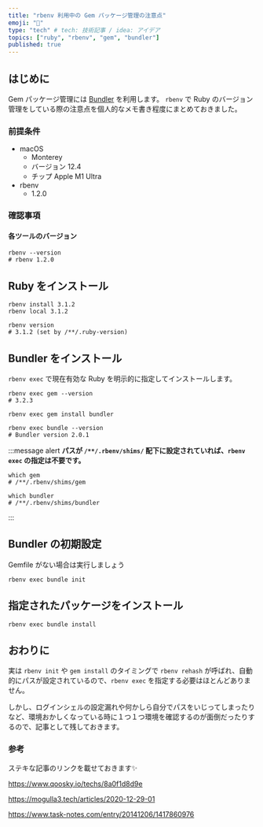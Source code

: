 ```yaml
---
title: "rbenv 利用中の Gem パッケージ管理の注意点"
emoji: "📕"
type: "tech" # tech: 技術記事 / idea: アイデア
topics: ["ruby", "rbenv", "gem", "bundler"]
published: true
---
```


## はじめに

Gem パッケージ管理には [Bundler](https://bundler.io/) を利用します。
`rbenv` で Ruby のバージョン管理をしている際の注意点を個人的なメモ書き程度にまとめておきました。

### 前提条件

- macOS
    - Monterey
    - バージョン 12.4
    - チップ Apple M1 Ultra
- rbenv
    - 1.2.0

### 確認事項

#### 各ツールのバージョン

```shell
rbenv --version
# rbenv 1.2.0
```

## Ruby をインストール

```shell
rbenv install 3.1.2
rbenv local 3.1.2

rbenv version
# 3.1.2 (set by /**/.ruby-version)
```

## Bundler をインストール

`rbenv exec` で現在有効な Ruby を明示的に指定してインストールします。

```shell
rbenv exec gem --version
# 3.2.3

rbenv exec gem install bundler

rbenv exec bundle --version
# Bundler version 2.0.1
```

:::message alert
**パスが `/**/.rbenv/shims/` 配下に設定されていれば、`rbenv exec` の指定は不要です。**

```shell
which gem
# /**/.rbenv/shims/gem

which bundler
# /**/.rbenv/shims/bundler
```
:::

## Bundler の初期設定

Gemfile がない場合は実行しましょう

```shell
rbenv exec bundle init
```

## 指定されたパッケージをインストール

```shell
rbenv exec bundle install
```

## おわりに

実は `rbenv init` や `gem install` のタイミングで `rbenv rehash` が呼ばれ、自動的にパスが設定されているので、`rbenv exec` を指定する必要はほとんどありません。

しかし、ログインシェルの設定漏れや何かしら自分でパスをいじってしまったりなど、環境おかしくなっている時に１つ１つ環境を確認するのが面倒だったりするので、記事として残しておきます。

### 参考

ステキな記事のリンクを載せておきます✨

https://www.qoosky.io/techs/8a0f1d8d9e

https://mogulla3.tech/articles/2020-12-29-01

https://www.task-notes.com/entry/20141206/1417860976





